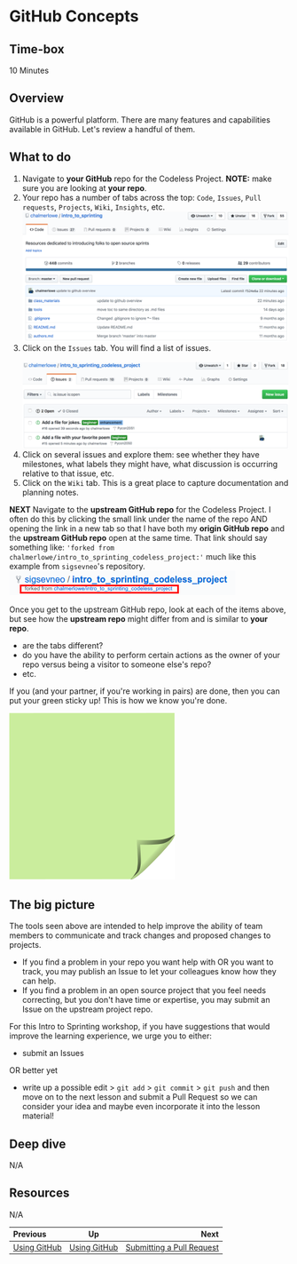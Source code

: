 <!-- begin auto-generated title section -->
# GitHub Concepts
<!-- end auto-generated section -->


## Time-box

10 Minutes

## Overview

GitHub is a powerful platform. There are many features and capabilities available in GitHub. Let's review a handful of them.


## What to do

1. Navigate to **your GitHub** repo for the Codeless Project. **NOTE:** make sure you are looking at **your repo**.
1. Your repo has a number of tabs across the top: `Code`, `Issues`, `Pull requests`, `Projects`, `Wiki`, `Insights`, etc.
![Codeless Repo](images/github_codeless_repo.png)
1. Click on the `Issues` tab. You will find a list of issues.<br><br>
![Issues tab](images/github_issues.png)
1. Click on several issues and explore them: see whether they have milestones, what labels they might have, what discussion is occurring relative to that issue, etc.
1. Click on the `Wiki` tab. This is a great place to capture documentation and planning notes.

**NEXT** Navigate to the **upstream GitHub repo** for the Codeless Project. I often do this by clicking the small link under the name of the repo AND opening the link in a new tab so that I have both my **origin GitHub repo** and the **upstream GitHub repo** open at the same time. That link should say something like: `'forked from chalmerlowe/intro_to_sprinting_codeless_project:'` much like this example from `sigsevneo`'s repository.<br>
![Fork link to original repo](images/fork-repo-link.png)

Once you get to the upstream GitHub repo, look at each of the items above, but see how the **upstream repo** might differ from and is similar to **your repo**.

* are the tabs different?
* do you have the ability to perform certain actions as the owner of your repo versus being a visitor to someone else's repo?
* etc.



If you (and your partner, if you're working in pairs) are done, then you can put your green sticky up! This is how we know you're done.

![green sticky note](images/Sticky-Note-02-Green-300px.png)

## The big picture

The tools seen above are intended to help improve the ability of team members to communicate and track changes and proposed changes to projects.

* If you find a problem in your repo you want help with OR you want to track, you may publish an Issue to let your colleagues know how they can help.
* If you find a problem in an open source project that you feel needs correcting, but you don't have time or expertise, you may submit an Issue on the upstream project repo.

For this Intro to Sprinting workshop, if you have suggestions that would improve the learning experience, we urge you to either:

* submit an Issues

OR better yet

* write up a possible edit > `git add` > `git commit` > `git push` and then move on to the next lesson and submit a Pull Request so we can consider your idea and maybe even incorporate it into the lesson material!

## Deep dive

N/A

## Resources

N/A

<!-- begin auto-generated nav-links section -->
| Previous | Up | Next |
|:---------|:---:|-----:|
| [Using GitHub](./github_overview.md) | [Using GitHub](./github_overview.md) | [Submitting a Pull Request](./github_submit_pull_request.md) |
<!-- end auto-generated section -->
